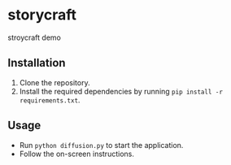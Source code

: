 # storycraft
stroycraft demo

## Installation

1. Clone the repository.
2. Install the required dependencies by running `pip install -r requirements.txt`.

## Usage

- Run `python diffusion.py` to start the application.
- Follow the on-screen instructions.
